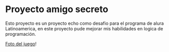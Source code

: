 # Proyecto amigo secreto

Esto proyecto es un proyecto echo como desafio para el programa de alura Latinoamerica, en este proyecto pude mejorar mis habilidades en logica de programación.

[Foto del juego](Forto-del-juego.png)!